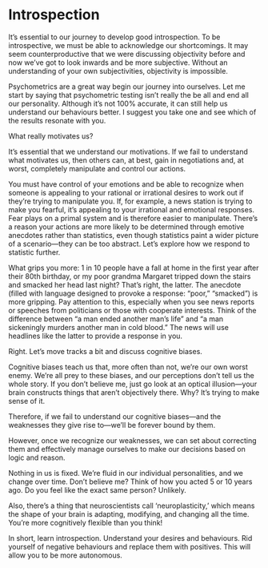 ﻿# Introspection


It’s essential to our journey to develop good introspection. To be introspective, we must be able to acknowledge our shortcomings. It may seem counterproductive that we were discussing objectivity before and now we’ve got to look inwards and be more subjective. Without an understanding of your own subjectivities, objectivity is impossible.

Psychometrics are a great way begin our journey into ourselves. Let me start by saying that psychometric testing isn’t really the be all and end all our personality. Although it’s not 100% accurate, it can still help us understand our behaviours better. I suggest you take one and see which of the results resonate with you.


What really motivates us? 

It’s essential that we understand our motivations. If we fail to understand what motivates us, then others can, at best, gain in negotiations and, at worst, completely manipulate and control our actions.

You must have control of your emotions and be able to recognize when someone is appealing to your rational or irrational desires to work out if they’re trying to manipulate you. If, for example, a news station is trying to make you fearful, it’s appealing to your irrational and emotional responses. Fear plays on a primal system and is therefore easier to manipulate. There’s a reason your actions are more likely to be determined through emotive anecdotes rather than statistics, even though statistics paint a wider picture of a scenario—they can be too abstract. Let’s explore how we respond to statistic further. 

What grips you more: 1 in 10 people have a fall at home in the first year after their 80th birthday, or my poor grandma Margaret tripped down the stairs and smacked her head last night? That’s right, the latter. The anecdote (filled with language designed to provoke a response: “poor,” “smacked”) is more gripping. Pay attention to this, especially when you see news reports or speeches from politicians or those with cooperate interests. Think of the difference between “a man ended another man’s life” and “a man sickeningly murders another man in cold blood.” The news will use headlines like the latter to provide a response in you.

Right. Let’s move tracks a bit and discuss cognitive biases. 

Cognitive biases teach us that, more often than not, we’re our own worst enemy. We’re all prey to these biases, and our perceptions don’t tell us the whole story. If you don’t believe me, just go look at an optical illusion—your brain constructs things that aren’t objectively there. Why? It’s trying to make sense of it. 

Therefore, if we fail to understand our cognitive biases—and the weaknesses they give rise to—we’ll be forever bound by them.

However, once we recognize our weaknesses, we can set about correcting them and effectively manage ourselves to make our decisions based on logic and reason. 

Nothing in us is fixed. We’re fluid in our individual personalities, and we change over time. Don’t believe me? Think of how you acted 5 or 10 years ago. Do you feel like the exact same person? Unlikely. 

Also, there’s a thing that neuroscientists call ‘neuroplasticity,’ which means the shape of your brain is adapting, modifying, and changing all the time. You’re more cognitively flexible than you think!

In short, learn introspection. Understand your desires and behaviours. Rid yourself of negative behaviours and replace them with positives. This will allow you to be more autonomous.   
